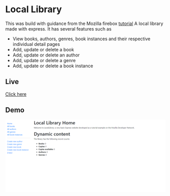 # Local Library

This was build with guidance from the Mozilla firebox [tutorial](https://developer.mozilla.org/en-US/docs/Learn/Server-side/Express_Nodejs/Tutorial_local_library_website)
A local library made with express. It has several features such as

- View books, authors, genres, book instances and their respective individual detail pages
- Add, update or delete a book
- Add, update or delete an author
- Add, update or delete a genre
- Add, update or delete a book instance

## Live

[Click here](https://locallibrary-production-f318.up.railway.app)

## Demo

![Demo Image](./Demo/DemoImage.png)
